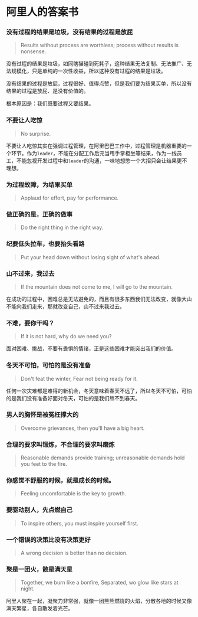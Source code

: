 # 阿里人的答案书

### 没有过程的结果是垃圾，没有结果的过程是放屁

> Results without process are worthless; process without results is nonsense.

没有过程的结果是垃圾，如同瞎猫碰到死耗子，这种结果无法复制、无法推广、无法规模化，只是单纯的一次性收益，所以这种没有过程的结果是垃圾。

没有结果的过程是放屁，过程很好、值得点赞，但是我们要为结果买单，所以没有结果的过程是放屁、是没有价值的。

根本原因是：我们既要过程又要结果。

### 不要让人吃惊

> No surprise.

不要让人吃惊其实在强调过程管理，在阿里巴巴工作中，过程管理是机器重要的一个环节。作为`leader`，不能在分配工作后充当甩手掌柜坐等结果，作为一线员工，不能忽视开发过程中和`leader`的沟通，一味地想憋一个大招只会让结果更不理想。

### 为过程故障，为结果买单

> Applaud for effort, pay for performance.


### 做正确的是，正确的做事

> Do the right thing in the right way.

### 纪要低头拉车，也要抬头看路

> Put your head down without losing sight of what's ahead.

### 山不过来，我过去

> If the mountain does not come to me, I will go to the mountain.

在成功的过程中，困难总是无法避免的，而且有很多东西我们无法改变，就像大山不能向我们走来，那就改变自己，山不过来我过去。

### 不难，要你干吗？

> If it is not hard, why do we need you?

面对困难、挑战，不要有畏惧的情绪，正是这些困难才能突出我们的价值。

### 冬天不可怕，可怕的是没有准备

> Don't feat the winter, Fear not being ready for it.

任何一次灾难都是难得的新机会，冬天意味着春天不远了，所以冬天不可怕，可怕的是我们没有准备好面对冬天，可怕的是我们熬不到春天。

### 男人的胸怀是被冤枉撑大的

> Overcome grievances, then you'll have a big heart.

### 合理的要求叫锻炼，不合理的要求叫磨炼

> Reasonable demands provide training; unreasonable demands hold you feet to the fire.

### 你感觉不舒服的时候，就是成长的时候。

> Feeling uncomfortable is the key to growth.

### 要驱动别人，先点燃自己

> To inspire others, you must inspire yourself first.

### 一个错误的决策比没有决策更好

> A wrong decision is better than no decision.

### 聚是一团火，散是满天星

> Together, we burn like a bonfire, Separated, wo glow like stars at night.

阿里人聚在一起，凝聚力非常强，就像一团熊熊燃烧的火焰，分散各地的时候又像满天繁星，各自散发着光芒。